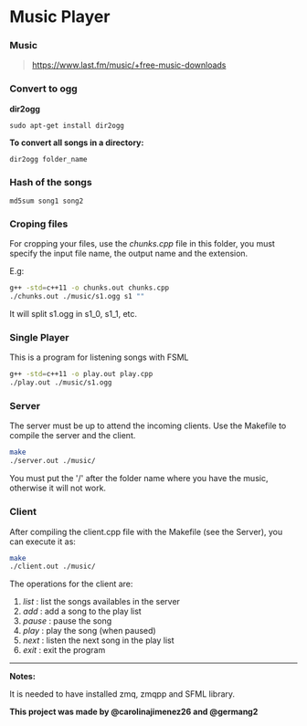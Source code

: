 # Music Player


### Music

> https://www.last.fm/music/+free-music-downloads

### Convert to ogg

**dir2ogg**

```
sudo apt-get install dir2ogg
```

**To convert all songs in a directory:**

```
dir2ogg folder_name
```


### Hash of the songs

```
md5sum song1 song2
```


### Croping files

For cropping your files, use the _chunks.cpp_ file in this folder, you must specify
the input file name, the output name and the extension.

E.g:

```bash
g++ -std=c++11 -o chunks.out chunks.cpp
./chunks.out ./music/s1.ogg s1 ""
```

It will split s1.ogg in s1_0, s1_1, etc.


### Single Player

This is a program for listening songs with FSML

```bash
g++ -std=c++11 -o play.out play.cpp
./play.out ./music/s1.ogg
```

### Server

The server must be up to attend the incoming clients.
Use the Makefile to compile the server and the client.

```bash
make
./server.out ./music/
```

You must put the '/' after the folder name where you have the music, otherwise
it will not work.

### Client

After compiling the client.cpp file with the Makefile (see the Server), you can
execute it as:

```bash
make
./client.out ./music/
```

The operations for the client are:

1. _list_ : list the songs availables in the server
2. _add <song Name>_ : add a song to the play list
3. _pause_ : pause the song
4. _play_ : play the song (when paused)
5. _next_ : listen the next song in the play list
6. _exit_ : exit the program

_________________________

**Notes:**

It is needed to have installed zmq, zmqpp and SFML library.

**This project was made by @carolinajimenez26 and @germang2**
